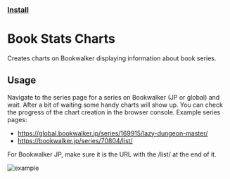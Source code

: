 ### [Install](https://raw.githubusercontent.com/MarvNC/Book-Stats-Charts/main/release-dates.user.js)
# Book Stats Charts
 Creates charts on Bookwalker displaying information about book series.
 
## Usage
 Navigate to the series page for a series on Bookwalker (JP or global) and wait. After a bit of waiting some handy charts will show up. You can check the progress of the chart creation in the browser console.
 Example series pages: 
 - https://global.bookwalker.jp/series/169915/lazy-dungeon-master/
 - https://bookwalker.jp/series/70804/list/
 
 For Bookwalker JP, make sure it is the URL with the /list/ at the end of it.

![example](https://i.fiery.me/n26CN.png)
